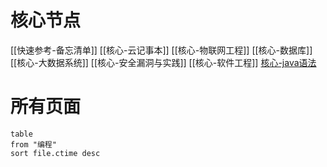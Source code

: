 # 核心节点

[[快速参考-备忘清单]]
[[核心-云记事本]]
[[核心-物联网工程]]
[[核心-数据库]]
[[核心-大数据系统]]
[[核心-安全漏洞与实践]]
[[核心-软件工程]]
[核心-java语法](../科研/课程/java/核心-java语法.md)
# 所有页面
```dataview
table 
from "编程"
sort file.ctime desc

```
